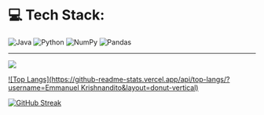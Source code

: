 

# 💻 Tech Stack:
![Java](https://img.shields.io/badge/java-%23ED8B00.svg?style=for-the-badge&logo=java&logoColor=white) ![Python](https://img.shields.io/badge/python-3670A0?style=for-the-badge&logo=python&logoColor=ffdd54) ![NumPy](https://img.shields.io/badge/numpy-%23013243.svg?style=for-the-badge&logo=numpy&logoColor=white) ![Pandas](https://img.shields.io/badge/pandas-%23150458.svg?style=for-the-badge&logo=pandas&logoColor=white)

---
[![](https://visitcount.itsvg.in/api?id=KrishnanditoLksn&icon=0&color=0)](https://visitcount.itsvg.in)

<!-- Proudly created with GPRM ( https://gprm.itsvg.in ) -->
[![Top Langs](https://github-readme-stats.vercel.app/api/top-langs/?username=Emmanuel Krishnandito&layout=donut-vertical)](https://github.com/anuraghazra/github-readme-stats)

[![GitHub Streak](https://github-readme-streak-stats.herokuapp.com?user=KrishnanditoLksn&theme=dark)](https://git.io/streak-stats)
